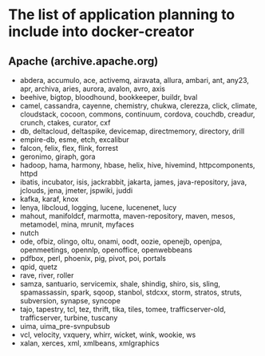 # The list of application planning to include into docker-creator

## Apache (archive.apache.org)

- abdera, accumulo, ace, activemq, airavata, allura, ambari, ant, any23, apr, archiva, aries, aurora, avalon, avro, axis
- beehive, bigtop, bloodhound, bookkeeper, buildr, bval
- camel, cassandra, cayenne, chemistry, chukwa, clerezza, click, climate, cloudstack, cocoon, commons, continuum, cordova, couchdb, creadur, crunch, ctakes, curator, cxf
- db, deltacloud, deltaspike, devicemap, directmemory, directory, drill
- empire-db, esme, etch, excalibur
- falcon, felix, flex, flink, forrest
- geronimo, giraph, gora
- hadoop, hama, harmony, hbase, helix, hive, hivemind, httpcomponents, httpd
- ibatis, incubator, isis, jackrabbit, jakarta, james, java-repository, java, jclouds, jena, jmeter, jspwiki, juddi
- kafka, karaf, knox
- lenya, libcloud, logging, lucene, lucenenet, lucy
- mahout, manifoldcf, marmotta, maven-repository, maven, mesos, metamodel, mina, mrunit, myfaces
- nutch
- ode, ofbiz, olingo, oltu, onami, oodt, oozie, openejb, openjpa, openmeetings, opennlp, openoffice, openwebbeans
- pdfbox, perl, phoenix, pig, pivot, poi, portals
- qpid, quetz
- rave, river, roller
- samza, santuario, servicemix, shale, shindig, shiro, sis, sling, spamassassin, spark, sqoop, stanbol, stdcxx, storm, stratos, struts, subversion, synapse, syncope
- tajo, tapestry, tcl, tez, thrift, tika, tiles, tomee, trafficserver-old, trafficserver, turbine, tuscany
- uima, uima_pre-svnpubsub
- vcl, velocity, vxquery, whirr, wicket, wink, wookie, ws
- xalan, xerces, xml, xmlbeans, xmlgraphics
